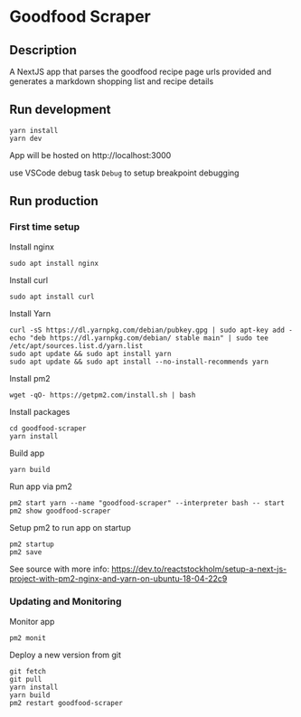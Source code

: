 # Goodfood Scraper

## Description
A NextJS app that parses the goodfood recipe page urls provided and generates 
a markdown shopping list and recipe details

## Run development
```
yarn install
yarn dev
```

App will be hosted on http://localhost:3000

use VSCode debug task `Debug` to setup breakpoint debugging

## Run production
### First time setup
Install nginx
```
sudo apt install nginx
```

Install curl
```
sudo apt install curl
```

Install Yarn
```
curl -sS https://dl.yarnpkg.com/debian/pubkey.gpg | sudo apt-key add -
echo "deb https://dl.yarnpkg.com/debian/ stable main" | sudo tee /etc/apt/sources.list.d/yarn.list
sudo apt update && sudo apt install yarn
sudo apt update && sudo apt install --no-install-recommends yarn
```

Install pm2
```
wget -qO- https://getpm2.com/install.sh | bash
```

Install packages
```
cd goodfood-scraper
yarn install
```

Build app
```
yarn build
```

Run app via pm2
```
pm2 start yarn --name "goodfood-scraper" --interpreter bash -- start
pm2 show goodfood-scraper
```

Setup pm2 to run app on startup
```
pm2 startup
pm2 save
```

See source with more info: https://dev.to/reactstockholm/setup-a-next-js-project-with-pm2-nginx-and-yarn-on-ubuntu-18-04-22c9

### Updating and Monitoring
Monitor app
```
pm2 monit
```

Deploy a new version from git
```
git fetch
git pull
yarn install
yarn build
pm2 restart goodfood-scraper
```


